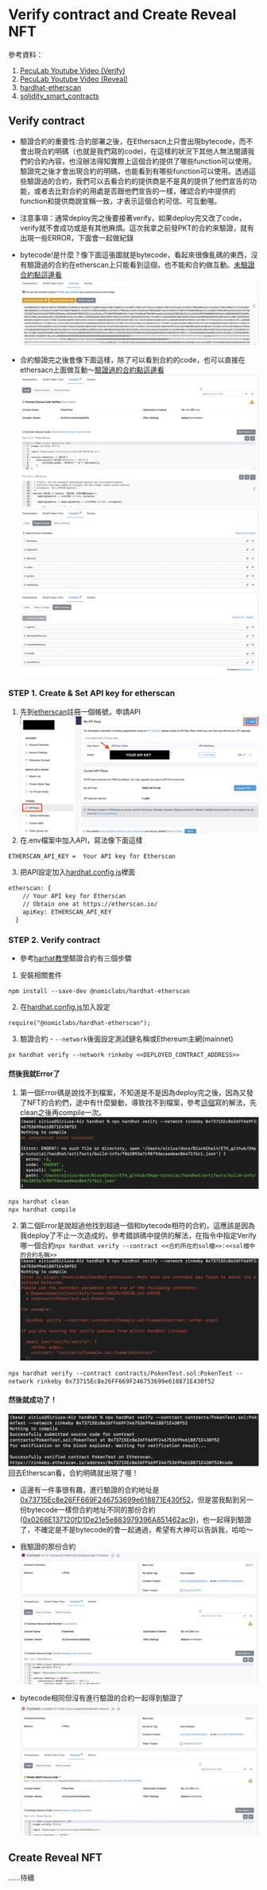 # Verify contract and Create Reveal NFT

參考資料：
1. [PecuLab Youtube Video (Verify)](https://youtu.be/4kCZ4OsZx9Q)
2. [PecuLab Youtube Video (Reveal)](https://youtu.be/3hMidO1TNT8)
3. [hardhat-etherscan](https://hardhat.org/hardhat-runner/plugins/nomiclabs-hardhat-etherscan)
4. [solidity_smart_contracts](https://github.com/HashLips/solidity_smart_contracts/blob/main/contracts/NFT/NFT_REVEAL.sol)

## Verify contract
* 驗證合約的重要性:合約部署之後，在Ethersacn上只會出現bytecode，而不會出現合約明碼（也就是我們寫的code)，在這樣的狀況下其他人無法閱讀我們的合約內容，也沒辦法得知實際上這個合約提供了哪些function可以使用。驗證完之後才會出現合約的明碼，也能看到有哪些function可以使用。透過這些驗證過的合約，我們可以去看合約的提供商是不是真的提供了他們宣告的功能，或者去比對合約的用處是否跟他們宣告的一樣，確認合約中提供的function和提供商說宣稱一致，才表示這個合約可信、可互動喔。

* 注意事項：通常deploy完之後要接著verify，如果deploy完又改了code，verify就不會成功或是有其他麻煩。這次我拿之前發PKT的合約來驗證，就有出現一些ERROR，下面會一起做紀錄

* bytecode!是什麼？像下面這張圖就是bytecode，看起來很像亂碼的東西，沒有驗證過的合約在etherscan上只能看到這個，也不能和合約做互動。[未驗證合約點這邊看](https://rinkeby.etherscan.io/address/0x72ba1ac155298a2bcbf41bba788e80426e23bf27#code)
![bytecode](images/bytecode.png)

* 合約驗證完之後會像下面這樣，除了可以看到合約的code，也可以直接在ethersacn上面做互動～[驗證過的合約點這邊看](https://rinkeby.etherscan.io/address/0x73715Ec8e26FF669F246753699e618871E430f52#code)
![](images/verify_contract_code.png)
![](images/verify_read_contract.png)
![](images/verify_write_contract.png)


### STEP 1. Create & Set API key for etherscan
1. 先到[etherscan](https://etherscan.io/)註冊一個帳號，申請API
![](images/Ethersacn_api.png)
2. 在.env檔案中加入API，寫法像下面這樣
```
ETHERSCAN_API_KEY =  Your API key for Etherscan
```
3. 把API設定加入[hardhat.config.js](hardhat/hardhat.config.js)裡面
```
etherscan: {
    // Your API key for Etherscan
    // Obtain one at https://etherscan.io/
    apiKey: ETHERSCAN_API_KEY
  }
```
### STEP 2. Verify contract
* 參考[harhat教學](https://hardhat.org/hardhat-runner/plugins/nomiclabs-hardhat-etherscan)驗證合約有三個步驟
1. 安裝相關套件
```
npm install --save-dev @nomiclabs/hardhat-etherscan
```
2. 在[hardhat.config.js](hardhat/hardhat.config.js)加入設定
```
require("@nomiclabs/hardhat-etherscan");
```
3. 驗證合約 - `--network`後面設定測試鏈名稱或Ethereum主網(mainnet)
```
px hardhat verify --network rinkeby <<DEPLOYED_CONTRACT_ADDRESS>>
```
#### 然後我就Error了
1. 第一個Error碼是說找不到檔案，不知道是不是因為deploy完之後，因為又發了NFT的合約們，途中有什麼變動，導致找不到檔案，參考[這個](https://ethereum.stackexchange.com/questions/121176/error-when-trying-to-verify-contract)寫的解法，先clean之後再compile一次。
![](images/verify_error_1.png)
```
npx hardhat clean
npx hardhat compile
```
2. 第二個Error是說超過他找到超過一個和bytecode相符的合約，這應該是因為我deploy了不止一次造成的，參考錯誤碼中提供的解法，在指令中指定Verify哪一個合約`npx hardhat verify --contract <<合約所在的sol檔>>:<<sol檔中的合約名稱>>`
![](images/verify_error_2.png)
```
npx hardhat verify --contract contracts/PokenTest.sol:PokenTest --network rinkeby 0x73715Ec8e26FF669F246753699e618871E430f52
```
#### 然後就成功了！
![](images/verify_success.png)
回去Etherscan看，合約明碼就出現了喔！
- 這邊有一件事很有趣，進行驗證的合約地址是[0x73715Ec8e26FF669F246753699e618871E430f52](https://rinkeby.etherscan.io/address/0x73715Ec8e26FF669F246753699e618871E430f52#code)，但是當我點到另一份bytecode一樣但合約地址不同的那份合約([0x0268E137120fD1De21e5e883979396A851462ac9](https://rinkeby.etherscan.io/address/0x0268E137120fD1De21e5e883979396A851462ac9))，也一起得到驗證了，不確定是不是bytecode的會一起通過，希望有大神可以告訴我，哈哈～

- 我驗證的那份合約
![](images/0x73715Ec8e26FF669F246753699e618871E430f52.png)
- bytecode相同但沒有進行驗證的合約一起得到驗證了
![](images/0x0268E137120fD1De21e5e883979396A851462ac9.png)

## Create Reveal NFT
......待續